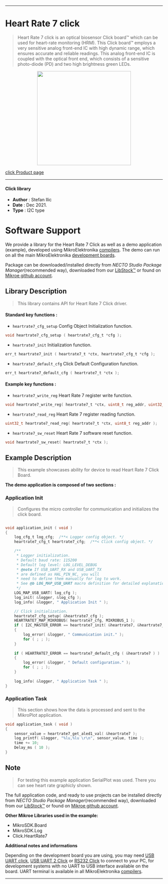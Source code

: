 
---
# Heart Rate 7 click

> Heart Rate 7 click is an optical biosensor Click board™ which can be used for heart-rate monitoring (HRM). This Click board™ employs a very sensitive analog front-end IC with high dynamic range, which ensures accurate and reliable readings. This analog front-end IC is coupled with the optical front end, which consists of a sensitive photo-diode (PD) and two high brightness green LEDs.

<p align="center">
  <img src="https://download.mikroe.com/images/click_for_ide/heartrate7_click.png" height=300px>
</p>

[click Product page](https://www.mikroe.com/heart-rate-7-click)

---


#### Click library

- **Author**        : Stefan Ilic
- **Date**          : Dec 2021.
- **Type**          : I2C type


# Software Support

We provide a library for the Heart Rate 7 Click
as well as a demo application (example), developed using MikroElektronika
[compilers](https://www.mikroe.com/necto-studio).
The demo can run on all the main MikroElektronika [development boards](https://www.mikroe.com/development-boards).

Package can be downloaded/installed directly from *NECTO Studio Package Manager*(recommended way), downloaded from our [LibStock&trade;](https://libstock.mikroe.com) or found on [Mikroe github account](https://github.com/MikroElektronika/mikrosdk_click_v2/tree/master/clicks).

## Library Description

> This library contains API for Heart Rate 7 Click driver.

#### Standard key functions :

- `heartrate7_cfg_setup` Config Object Initialization function.
```c
void heartrate7_cfg_setup ( heartrate7_cfg_t *cfg );
```

- `heartrate7_init` Initialization function.
```c
err_t heartrate7_init ( heartrate7_t *ctx, heartrate7_cfg_t *cfg );
```

- `heartrate7_default_cfg` Click Default Configuration function.
```c
err_t heartrate7_default_cfg ( heartrate7_t *ctx );
```

#### Example key functions :

- `heartrate7_write_reg` Heart Rate 7 register write function.
```c
void heartrate7_write_reg( heartrate7_t *ctx, uint8_t reg_addr, uint32_t write_data ); 
```

- `heartrate7_read_reg` Heart Rate 7 register reading function.
```c
uint32_t heartrate7_read_reg( heartrate7_t *ctx, uint8_t reg_addr ); 
```

- `heartrate7_sw_reset` Heart Rate 7 software reset function.
```c
void heartrate7_sw_reset( heartrate7_t *ctx );
```

## Example Description

> This example showcases ability for device to read Heart Rate 7 Click Board.

**The demo application is composed of two sections :**

### Application Init

> Configures the micro controller for communication and initializes the click board. 

```c

void application_init ( void ) 
{
    log_cfg_t log_cfg;  /**< Logger config object. */
    heartrate7_cfg_t heartrate7_cfg;  /**< Click config object. */

    /** 
     * Logger initialization.
     * Default baud rate: 115200
     * Default log level: LOG_LEVEL_DEBUG
     * @note If USB_UART_RX and USB_UART_TX 
     * are defined as HAL_PIN_NC, you will 
     * need to define them manually for log to work. 
     * See @b LOG_MAP_USB_UART macro definition for detailed explanation.
     */
    LOG_MAP_USB_UART( log_cfg );
    log_init( &logger, &log_cfg );
    log_info( &logger, " Application Init " );

    // Click initialization.
    heartrate7_cfg_setup( &heartrate7_cfg );
    HEARTRATE7_MAP_MIKROBUS( heartrate7_cfg, MIKROBUS_1 );
    if ( I2C_MASTER_ERROR == heartrate7_init( &heartrate7, &heartrate7_cfg ) ) 
    {
        log_error( &logger, " Communication init." );
        for ( ; ; );
    }
    
    if ( HEARTRATE7_ERROR == heartrate7_default_cfg ( &heartrate7 ) )
    {
        log_error( &logger, " Default configuration." );
        for ( ; ; );
    }
    
    log_info( &logger, " Application Task " );
}

```

### Application Task

> This section shows how the data is processed and sent to the MikroPlot application.

```c
void application_task ( void ) 
{
    sensor_value = heartrate7_get_aled1_val( &heartrate7 );
    log_printf( &logger, "%lu,%lu \r\n", sensor_value, time );
    time += 10;
    Delay_ms ( 10 );
}
```

## Note

> For testing this example application SerialPlot was used. 
> There you can see heart rate graphicly shown.

The full application code, and ready to use projects can be installed directly from *NECTO Studio Package Manager*(recommended way), downloaded from our [LibStock&trade;](https://libstock.mikroe.com) or found on [Mikroe github account](https://github.com/MikroElektronika/mikrosdk_click_v2/tree/master/clicks).

**Other Mikroe Libraries used in the example:**

- MikroSDK.Board
- MikroSDK.Log
- Click.HeartRate7

**Additional notes and informations**

Depending on the development board you are using, you may need
[USB UART click](https://www.mikroe.com/usb-uart-click),
[USB UART 2 Click](https://www.mikroe.com/usb-uart-2-click) or
[RS232 Click](https://www.mikroe.com/rs232-click) to connect to your PC, for
development systems with no UART to USB interface available on the board. UART
terminal is available in all MikroElektronika
[compilers](https://shop.mikroe.com/compilers).

---
